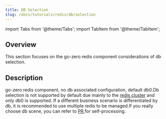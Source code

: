 ```yaml
---
title: DB Selection
slug: /docs/tutorials/redis/db/selection
---
```


import Tabs from '@theme/Tabs';
import TabItem from '@theme/TabItem';

## Overview

This section focuses on the go-zero redis component considerations of db selection.

## Description

go-zero redis component, no db associated configuration, default db0.Db selection is not supported by default due mainly to the <a href="https://redis.io/docs/reference/cluster-spec/#implemented-subset" target="_blank">redis cluster</a> and only db0 is supported. If a different business scenario is differentiated by db, it is recommended to use multiple redis to be managed.If you really choose db scene, you can refer to <a href="https://github.com/zeromicro/go-zero/pull/3071" target="_blank"> PR </a> for self-processing.
